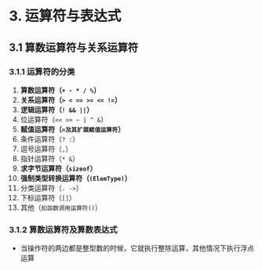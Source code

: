 # 3. 运算符与表达式

## 3.1 算数运算符与关系运算符

### 3.1.1 运算符的分类

1. **算数运算符（`+ - * / %`）**
2. **关系运算符（`> < == >= <= !=`）**
3. **逻辑运算符（`! && ||`）**
4. 位运算符（`<< >> ~ | ^ &`）
5. **赋值运算符（`=及其扩展赋值运算符`）**
6. 条件运算符（`? :`）
7. 逗号运算符（`,`）
8. 指针运算符（`* &`）
9. **求字节运算符（`sizeof`）**
10. **强制类型转换运算符（`(ElemType)`）**
11. 分类运算符（`. ->`）
12. 下标运算符（`[]`）
13. 其他（`如函数调用运算符()`）

### 3.1.2 算数运算符及算数表达式

* 当操作符的两边都是整型数的时候，它就执行整除运算，其他情况下执行浮点运算